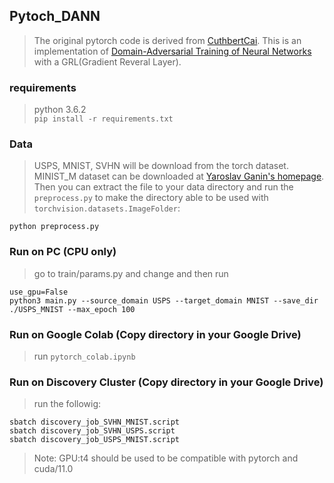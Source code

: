 ## Pytoch_DANN
> The original pytorch code is derived from [CuthbertCai][1]. 
> This is an implementation of [Domain-Adversarial Training of Neural Networks][2]  
> with a GRL(Gradient Reveral Layer). 

### requirements
> python 3.6.2  
> `pip install -r requirements.txt`

### Data
> USPS, MNIST, SVHN will be download from the torch dataset. 
> MINIST_M dataset can be downloaded at [Yaroslav Ganin's homepage][3]. 
> Then you can extract the file to your data directory and run the `preprocess.py` 
> to make the directory able to be used with  
> `torchvision.datasets.ImageFolder`:
```
python preprocess.py
```

### Run on PC (CPU only)
> go to train/params.py and change and then run
```
use_gpu=False
python3 main.py --source_domain USPS --target_domain MNIST --save_dir ./USPS_MNIST --max_epoch 100
```

### Run on Google Colab (Copy directory in your Google Drive)
> run `pytorch_colab.ipynb`

### Run on Discovery Cluster (Copy directory in your Google Drive)
> run the followig:
```
sbatch discovery_job_SVHN_MNIST.script
sbatch discovery_job_SVHN_USPS.script
sbatch discovery_job_USPS_MNIST.script
```
> Note: GPU:t4 should be used to be compatible with pytorch and cuda/11.0



[1]:https://arxiv.org/pdf/1505.07818.pdf
[2]:https://github.com/CuthbertCai/pytorch_DANN
[3]:http://yaroslav.ganin.net/

